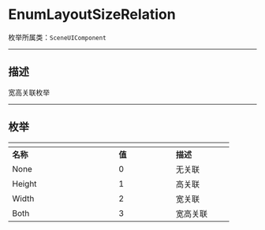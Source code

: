 # EnumLayoutSizeRelation

枚举所属类：`SceneUIComponent`

------------------------------------------------------------------------------------------
## 描述

宽高关联枚举

------------------------------------------------------------------------------------------
## 枚举

|<div style="width:200px"></div>|<div style="width:100px"></div>|<div style="width:100px"></div>|
|:---   |:---|:---|
|**名称**   |**值**  |**描述**|
|None   |0   |无关联|
|Height|1   |高关联|
|Width|2   |宽关联|
|Both|3   |宽高关联|


